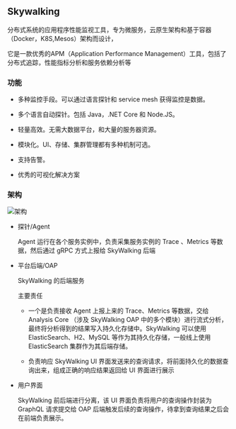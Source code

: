 ## Skywalking

分布式系统的应用程序性能监视工具，专为微服务，云原生架构和基于容器（Docker，K8S,Mesos）架构而设计，

它是一款优秀的APM（Application Performance Management）工具，包括了分布式追踪，性能指标分析和服务依赖分析等


### 功能

* 多种监控手段。可以通过语言探针和 service mesh 获得监控是数据。

* 多个语言自动探针。包括 Java，.NET Core 和 Node.JS。

* 轻量高效。无需大数据平台，和大量的服务器资源。

* 模块化。UI、存储、集群管理都有多种机制可选。

* 支持告警。

* 优秀的可视化解决方案

### 架构

![架构](https://skywalking.apache.org/zh/2020-04-19-skywalking-quick-start/0081Kckwly1gkl533fk5xj31pc0s8h04.jpg)

* 探针/Agent

    Agent 运行在各个服务实例中，负责采集服务实例的 Trace 、Metrics 等数据，然后通过 gRPC 方式上报给 SkyWalking 后端


* 平台后端/OAP

    SkyWalking 的后端服务

    主要责任

    * 一个是负责接收 Agent 上报上来的 Trace、Metrics 等数据，交给 Analysis Core （涉及 SkyWalking OAP 中的多个模块）进行流式分析，最终将分析得到的结果写入持久化存储中。SkyWalking 可以使用 ElasticSearch、H2、MySQL 等作为其持久化存储，一般线上使用 ElasticSearch 集群作为其后端存储。

    * 负责响应 SkyWalking UI 界面发送来的查询请求，将前面持久化的数据查询出来，组成正确的响应结果返回给 UI 界面进行展示

* 用户界面

    SkyWalking 前后端进行分离，该 UI 界面负责将用户的查询操作封装为 GraphQL 请求提交给 OAP 后端触发后续的查询操作，待拿到查询结果之后会在前端负责展示。


